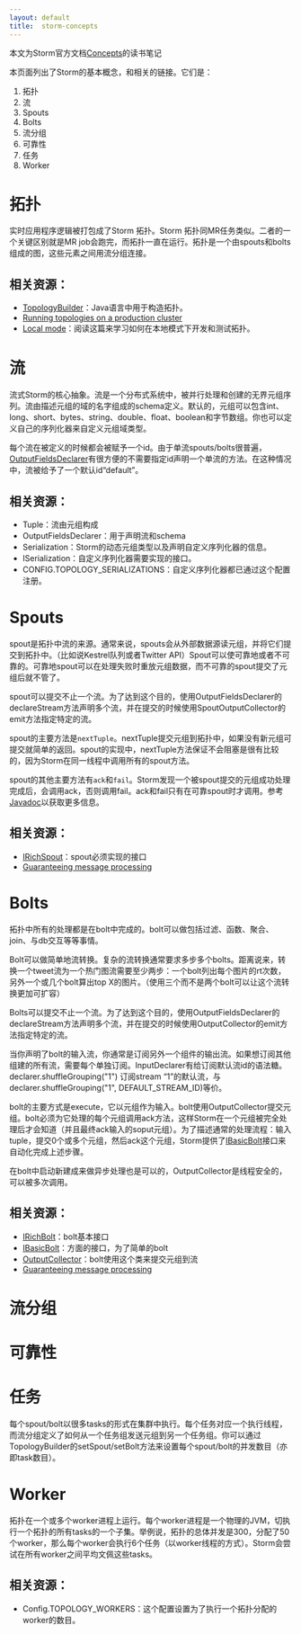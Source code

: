 ```yaml
---
layout: default
title:  storm-concepts
---
```


本文为Storm官方文档[Concepts](http://storm.incubator.apache.org/documentation/Concepts.html)的读书笔记


本页面列出了Storm的基本概念，和相关的链接。它们是：

1. 拓扑
2. 流
3. Spouts
4. Bolts
5. 流分组
6. 可靠性
7. 任务
8. Worker

# 拓扑

实时应用程序逻辑被打包成了Storm 拓扑。Storm 拓扑同MR任务类似。二者的一个关键区别就是MR job会跑完，而拓扑一直在运行。拓扑是一个由spouts和bolts组成的图，这些元素之间用流分组连接。

## 相关资源：

+ [TopologyBuilder](http://storm.incubator.apache.org/apidocs/backtype/storm/topology/TopologyBuilder.html)：Java语言中用于构造拓扑。
+ [Running topologies on a production cluster](http://storm.incubator.apache.org/documentation/Running-topologies-on-a-production-cluster.html)
+ [Local mode](http://storm.incubator.apache.org/documentation/Local-mode.html)：阅读这篇来学习如何在本地模式下开发和测试拓扑。

# 流

流式Storm的核心抽象。流是一个分布式系统中，被并行处理和创建的无界元组序列。流由描述元组的域的名字组成的schema定义。默认的，元组可以包含int、long、short、bytes、string、double、float、boolean和字节数组。你也可以定义自己的序列化器来自定义元组域类型。

每个流在被定义的时候都会被赋予一个id。由于单流spouts/bolts很普遍，[OutputFieldsDeclarer](http://storm.incubator.apache.org/apidocs/backtype/storm/topology/OutputFieldsDeclarer.html)有很方便的不需要指定id声明一个单流的方法。在这种情况中，流被给予了一个默认id“default”。

## 相关资源：

+ Tuple：流由元组构成
+ OutputFieldsDeclarer：用于声明流和schema
+ Serialization：Storm的动态元组类型以及声明自定义序列化器的信息。
+ ISerialization：自定义序列化器需要实现的接口。
+ CONFIG.TOPOLOGY_SERIALIZATIONS：自定义序列化器都已通过这个配置注册。

# Spouts

spout是拓扑中流的来源。通常来说，spouts会从外部数据源读元组，并将它们提交到拓扑中。（比如说Kestrel队列或者Twitter API）Spout可以使可靠地或者不可靠的。可靠地spout可以在处理失败时重放元组数据，而不可靠的spout提交了元组后就不管了。

spout可以提交不止一个流。为了达到这个目的，使用OutputFieldsDeclarer的declareStream方法声明多个流，并在提交的时候使用SpoutOutputCollector的emit方法指定特定的流。

spout的主要方法是`nextTuple`。nextTuple提交元组到拓扑中，如果没有新元组可提交就简单的返回。spout的实现中，nextTuple方法保证不会阻塞是很有比较的，因为Storm在同一线程中调用所有的spout方法。

spout的其他主要方法有`ack`和`fail`。Storm发现一个被spout提交的元组成功处理完成后，会调用ack，否则调用fail。ack和fail只有在可靠spout时才调用。参考[Javadoc](http://storm.incubator.apache.org/apidocs/backtype/storm/spout/ISpout.html)以获取更多信息。

## 相关资源：

+ [IRichSpout](http://storm.incubator.apache.org/apidocs/backtype/storm/topology/IRichSpout.html)：spout必须实现的接口
+ [Guaranteeing message processing](http://storm.incubator.apache.org/documentation/Guaranteeing-message-processing.html)

# Bolts

拓扑中所有的处理都是在bolt中完成的。bolt可以做包括过滤、函数、聚合、join、与db交互等等事情。

Bolt可以做简单地流转换。复杂的流转换通常要求多步多个bolts。距离说来，转换一个tweet流为一个热门图流需要至少两步：一个bolt列出每个图片的rt次数，另外一个或几个bolt算出top X的图片。（使用三个而不是两个bolt可以让这个流转换更加可扩容）

Bolts可以提交不止一个流。为了达到这个目的，使用OutputFieldsDeclarer的declareStream方法声明多个流，并在提交的时候使用OutputCollector的emit方法指定特定的流。

当你声明了bolt的输入流，你通常是订阅另外一个组件的输出流。如果想订阅其他组建的所有流，需要每个单独订阅。InputDeclarer有给订阅默认流id的语法糖。declarer.shuffleGrouping("1") 订阅stream “1”的默认流，与 declarer.shuffleGrouping("1", DEFAULT_STREAM_ID)等价。

bolt的主要方式是execute，它以元组作为输入。bolt使用OutputCollector提交元组。bolt必须为它处理的每个元组调用ack方法，这样Storm在一个元组被完全处理后才会知道（并且最终ack输入的soput元组）。为了描述通常的处理流程：输入tuple，提交0个或多个元组，然后ack这个元组，Storm提供了[IBasicBolt](http://storm.incubator.apache.org/apidocs/backtype/storm/topology/IBasicBolt.html)接口来自动化完成上述步骤。

在bolt中启动新建成来做异步处理也是可以的，OutputCollector是线程安全的，可以被多次调用。

## 相关资源：

+ [IRichBolt](http://storm.incubator.apache.org/apidocs/backtype/storm/topology/IRichBolt.html)：bolt基本接口
+ [IBasicBolt](http://storm.incubator.apache.org/apidocs/backtype/storm/topology/IBasicBolt.html)：方面的接口，为了简单的bolt
+ [OutputCollector](http://storm.incubator.apache.org/apidocs/backtype/storm/task/OutputCollector.html)：bolt使用这个类来提交元组到流
+ [Guaranteeing message processing](http://storm.incubator.apache.org/documentation/Guaranteeing-message-processing.html)

# 流分组

# 可靠性

# 任务

每个spout/bolt以很多tasks的形式在集群中执行。每个任务对应一个执行线程，而流分组定义了如何从一个任务组发送元组到另一个任务组。你可以通过TopologyBuilder的setSpout/setBolt方法来设置每个spout/bolt的并发数目（亦即task数目）。

# Worker

拓扑在一个或多个worker进程上运行。每个worker进程是一个物理的JVM，切执行一个拓扑的所有tasks的一个子集。举例说，拓扑的总体并发是300，分配了50个worker，那么每个worker会执行6个任务（以worker线程的方式）。Storm会尝试在所有worker之间平均文佩这些tasks。

## 相关资源：

+ Config.TOPOLOGY_WORKERS：这个配置设置为了执行一个拓扑分配的worker的数目。